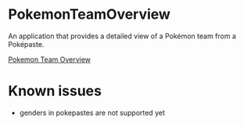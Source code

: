 # PokemonTeamOverview

An application that provides a detailed view of a Pokémon team from a Poképaste.

[Pokemon Team Overview](https://dogastuj.github.io/pokemon-team-overview/)

# Known issues

- genders in pokepastes are not supported yet

